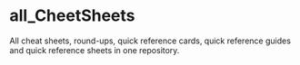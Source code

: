 # all_CheetSheets
All cheat sheets, round-ups, quick reference cards, quick reference guides and quick reference sheets in one repository.
